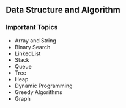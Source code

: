 ## Data Structure and Algorithm

### Important Topics

- Array and String
- Binary Search
- LinkedList
- Stack
- Queue
- Tree
- Heap
- Dynamic Programming
- Greedy Algorithms
- Graph




